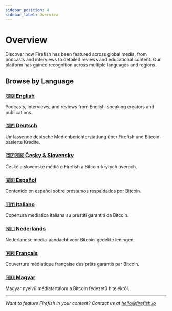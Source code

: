 ```yaml
---
sidebar_position: 4
sidebar_label: Overview
---
```


# Overview

Discover how Firefish has been featured across global media, from podcasts and interviews to detailed reviews and educational content. Our platform has gained recognition across multiple languages and regions.

## Browse by Language

### [🇬🇧 English](media-insights/english)
Podcasts, interviews, and reviews from English-speaking creators and publications.

### [🇩🇪 Deutsch](media-insights/german)
Umfassende deutsche Medienberichterstattung über Firefish und Bitcoin-basierte Kredite.

### [🇨🇿🇸🇰 Česky & Slovensky](media-insights/czech-slovak)
České a slovenské médiá o Firefish a Bitcoin-krytých úveroch.

### [🇪🇸 Español](media-insights/spanish)
Contenido en español sobre préstamos respaldados por Bitcoin.

### [🇮🇹 Italiano](media-insights/italian)
Copertura mediatica italiana su prestiti garantiti da Bitcoin.

### [🇳🇱 Nederlands](media-insights/dutch)
Nederlandse media-aandacht voor Bitcoin-gedekte leningen.

### [🇫🇷 Français](media-insights/french)
Couverture médiatique française des prêts garantis par Bitcoin.

### [🇭🇺 Magyar](media-insights/hungarian)
Magyar nyelvű médiatartalom a Bitcoin fedezetű hitelekről.

---

*Want to feature Firefish in your content? Contact us at [hello@firefish.io](mailto:hello@firefish.io)*